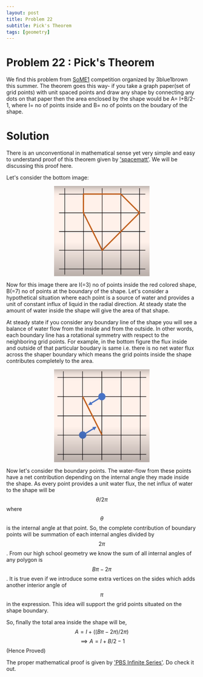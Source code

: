 ```yaml
---
layout: post
title: Problem 22
subtitle: Pick's Theorem 
tags: [geometry]
---
```

# Problem 22 : Pick's Theorem

We find this problem from [SoME1](https://www.3blue1brown.com/blog/some1-results) competition organized by 3blue1brown this summer. The theorem goes this way- if you take a graph paper(set of grid points) with unit spaced points and draw any shape by connecting any dots on that paper then the area enclosed by the shape would be A= I+B/2-1, where I= no of points inside and B= no of points on the boudary of the shape. 

# Solution

There is an unconventional in mathematical sense yet very simple and easy to understand proof of this theorem given by ['spacematt'](https://www.youtube.com/watch?v=uh-yRNqLpOg&t=0s). We will be discussing this proof here. 

Let's consider the bottom image: 
<center><img style=" display: block; margin-left: auto; margin-right: auto;width: 50%;" src="../assets/prob22_fig1.PNG"></center>

Now for this image there are I(=3) no of points inside the red colored shape, B(=7) no of points at the boundary of the shape. Let's consider a hypothetical situation where each point is a source of water and provides a unit of constant influx of liquid in the radial direction. At steady state the amount of water inside the shape will give the area of that shape. 

At steady state if you consider any boundary line of the shape you will see a balance of water flow from the inside and from the outside. In other words, each boundary line has a rotational symmetry with respect to the neighboring grid points. For example, in the bottom figure the flux inside and outside of that particular boudary is same i.e. there is no net water flux across the shaper boundary which means the grid points inside the shape contributes completely to the area.

<center><img style=" display: block; margin-left: auto; margin-right: auto;width: 50%;" src="../assets/prob22_fig2.PNG"></center>

Now let's consider the boundary points. The water-flow from these points have a net contribution depending on the internal angle they made inside the shape. As every point provides a unit water flux, the net influx of water to the shape will be $$\theta/2\pi$$ where $$\theta$$ is the internal angle at that point. So, the complete contribution of boundary points will be summation of each internal angles divided by $$2\pi$$. From our high school geometry we know the sum of all internal angles of any polygon is $$B\pi-2\pi$$. It is true even if we introduce some extra vertices on the sides which adds another interior angle of $$\pi$$ in the expression. This idea will support the grid points situated on the shape boundary.

So, finally the total area inside the shape will be, $$A=I+((B\pi-2\pi)/2\pi)$$ 
$$
\implies A=I+B/2-1 $$ (Hence Proved)


The proper mathematical proof is given by ['PBS Infinite Series'](https://www.youtube.com/watch?v=bYW1zOMCQno&t=538s). Do check it out.